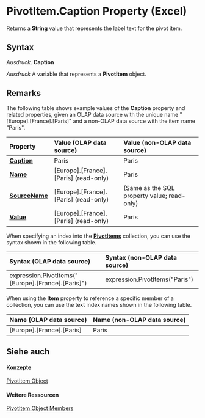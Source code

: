 
# PivotItem.Caption Property (Excel)

Returns a  **String** value that represents the label text for the pivot item.


## Syntax

 _Ausdruck_. **Caption**

 _Ausdruck_ A variable that represents a **PivotItem** object.


## Remarks

The following table shows example values of the  **Caption** property and related properties, given an OLAP data source with the unique name "[Europe].[France].[Paris]" and a non-OLAP data source with the item name "Paris".



|**Property**|**Value (OLAP data source)**|**Value (non-OLAP data source)**|
|:-----|:-----|:-----|
|**[Caption](5b7f3136-971e-6e11-f709-7fffbc86975a.md)**|Paris|Paris|
|**[Name](b3861675-1f05-9e0d-442c-1cd95385ca09.md)**|[Europe].[France].[Paris] (read-only)|Paris|
|**[SourceName](9222dcaf-fb60-45c1-a230-4eb7201e1c2a.md)**|[Europe].[France].[Paris] (read-only)|(Same as the SQL property value; read-only)|
|**[Value](0c7e33c2-6d28-7d82-f016-57d6d47515d7.md)**|[Europe].[France].[Paris] (read-only)|Paris|
When specifying an index into the  **[PivotItems](df47021a-2b06-fa10-5712-58956c7ffe07.md)** collection, you can use the syntax shown in the following table.



|**Syntax (OLAP data source)**|**Syntax (non-OLAP data source)**|
|:-----|:-----|
|expression.PivotItems("[Europe].[France].[Paris]")|expression.PivotItems("Paris")|
When using the  **Item** property to reference a specific member of a collection, you can use the text index names shown in the following table.



|**Name (OLAP data source)**|**Name (non-OLAP data source)**|
|:-----|:-----|
|[Europe].[France].[Paris]|Paris|

## Siehe auch


#### Konzepte


[PivotItem Object](5829a1d9-0924-9ce8-1120-229e4595285a.md)
#### Weitere Ressourcen


[PivotItem Object Members](http://msdn.microsoft.com/library/dde86683-8c89-2484-cdd0-8c3db0c06f45%28Office.15%29.aspx)